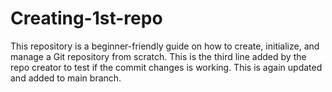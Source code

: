 # Creating-1st-repo
This repository is a beginner-friendly guide on how to create, initialize, and manage a Git repository from scratch.
This is the third line added by the repo creator to test if the commit changes is working.
This is again updated and added to main branch.
